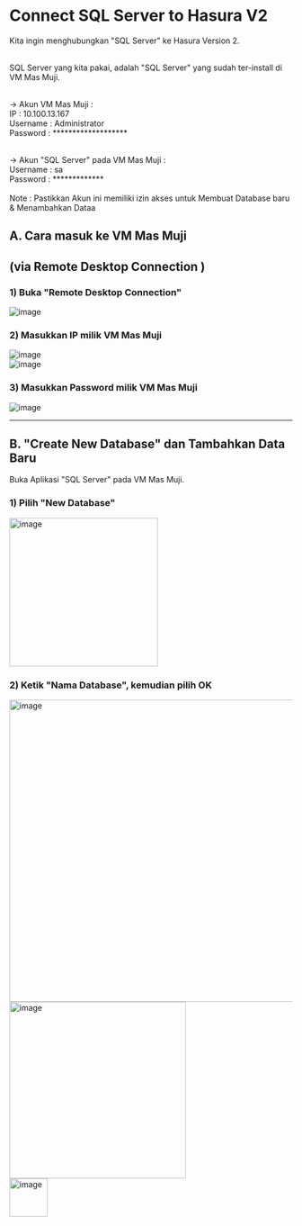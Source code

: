 # Connect SQL Server to Hasura V2

Kita ingin menghubungkan "SQL Server" ke Hasura Version 2.  <br/>   <br/>

SQL Server yang kita pakai, adalah "SQL Server" yang sudah ter-install di VM Mas Muji.  <br/> <br/>

-> Akun VM Mas Muji :  <br/>
IP : 10.100.13.167        <br/>
Username : Administrator         <br/>
Password : *******************           <br/> <br/>

-> Akun "SQL Server" pada VM Mas Muji :      <br/>
Username : sa           <br/>
Password : *************           <br/> <br/>
Note : Pastikkan Akun ini memiliki izin akses untuk Membuat Database baru & Menambahkan Dataa

## A. Cara masuk ke VM Mas Muji
## (via Remote Desktop Connection )

### 1) Buka "Remote Desktop Connection"
![image](https://github.com/user-attachments/assets/5984062e-a916-4ff7-818a-d3e75f784ff0)

### 2) Masukkan IP milik VM Mas Muji
![image](https://github.com/user-attachments/assets/af4f7160-fad1-4d7a-b659-de5c3538d875)   <br/>
![image](https://github.com/user-attachments/assets/9c7ec34d-39a0-4391-89bd-ac7ce289c803)  

### 3) Masukkan Password milik VM Mas Muji
![image](https://github.com/user-attachments/assets/79160273-e828-4f68-b9b7-51563195b2db)


----------------
## B. "Create New Database" dan Tambahkan Data Baru

Buka Aplikasi "SQL Server" pada VM Mas Muji.

### 1) Pilih "New Database"
<img width="264" alt="image" src="https://github.com/user-attachments/assets/87900f4c-e0cf-4ff2-9873-2cd6d4c5b1f3" />

### 2) Ketik "Nama Database", kemudian pilih OK
<img width="537" alt="image" src="https://github.com/user-attachments/assets/8fd31fd3-da7a-4d1b-903f-485183dfffc5" />     <br/>
<img width="314" alt="image" src="https://github.com/user-attachments/assets/b3fb5424-dabb-466e-9a98-85cb5ef1eee2" />     <br/>
<img width="68" alt="image" src="https://github.com/user-attachments/assets/fdb09537-cc24-4e6a-b575-78e79bcf50b7" />    <br/>









